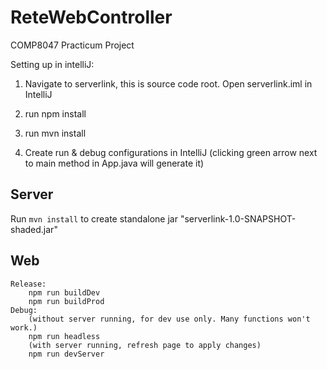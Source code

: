 # ReteWebController
COMP8047 Practicum Project

Setting up in intelliJ:
1. Navigate to serverlink, this is source code root. Open serverlink.iml in IntelliJ

2. run npm install

3. run mvn install

4. Create run & debug configurations in IntelliJ (clicking green arrow next to main method in App.java will generate it)

## Server ##
Run ```mvn install``` to create standalone jar "serverlink-1.0-SNAPSHOT-shaded.jar"

## Web ##
	Release:
		npm run buildDev
		npm run buildProd
	Debug:
		(without server running, for dev use only. Many functions won't work.)
		npm run headless
		(with server running, refresh page to apply changes)
		npm run devServer
